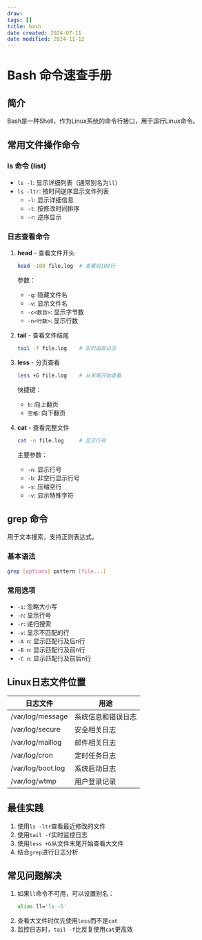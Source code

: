 ```yaml
---
draw:
tags: []
title: bash
date created: 2024-07-11
date modified: 2024-11-12
---
```

# Bash 命令速查手册

## 简介
Bash是一种Shell，作为Linux系统的命令行接口，用于运行Linux命令。

## 常用文件操作命令

### ls 命令 (list)
- `ls -l`: 显示详细列表（通常别名为`ll`）
- `ls -ltr`: 按时间逆序显示文件列表
  - `-l`: 显示详细信息
  - `-t`: 按修改时间排序
  - `-r`: 逆序显示

### 日志查看命令
1. **head** - 查看文件开头
   ```bash
   head -100 file.log  # 查看前100行
   ```
   参数：
   - `-q`: 隐藏文件名
   - `-v`: 显示文件名
   - `-c<数目>`: 显示字节数
   - `-n<行数>`: 显示行数

2. **tail** - 查看文件结尾
   ```bash
   tail -f file.log    # 实时追踪日志
   ```

3. **less** - 分页查看
   ```bash
   less +G file.log    # 从末尾开始查看
   ```
   快捷键：
   - `b`: 向上翻页
   - `空格`: 向下翻页

4. **cat** - 查看完整文件
   ```bash
   cat -n file.log     # 显示行号
   ```
   主要参数：
   - `-n`: 显示行号
   - `-b`: 非空行显示行号
   - `-s`: 压缩空行
   - `-v`: 显示特殊字符

## grep 命令
用于文本搜索，支持正则表达式。

### 基本语法
```bash
grep [options] pattern [file...]
```

### 常用选项
- `-i`: 忽略大小写
- `-n`: 显示行号
- `-r`: 递归搜索
- `-v`: 显示不匹配的行
- `-A n`: 显示匹配行及后n行
- `-B n`: 显示匹配行及前n行
- `-C n`: 显示匹配行及前后n行

## Linux日志文件位置
| 日志文件 | 用途 |
|---------|------|
| /var/log/message | 系统信息和错误日志 |
| /var/log/secure | 安全相关日志 |
| /var/log/maillog | 邮件相关日志 |
| /var/log/cron | 定时任务日志 |
| /var/log/boot.log | 系统启动日志 |
| /var/log/wtmp | 用户登录记录 |

## 最佳实践
1. 使用`ls -ltr`查看最近修改的文件
2. 使用`tail -f`实时监控日志
3. 使用`less +G`从文件末尾开始查看大文件
4. 结合`grep`进行日志分析

## 常见问题解决
1. 如果`ll`命令不可用，可以设置别名：
   ```bash
   alias ll='ls -l'
   ```
2. 查看大文件时优先使用`less`而不是`cat`
3. 监控日志时，`tail -f`比反复使用`cat`更高效